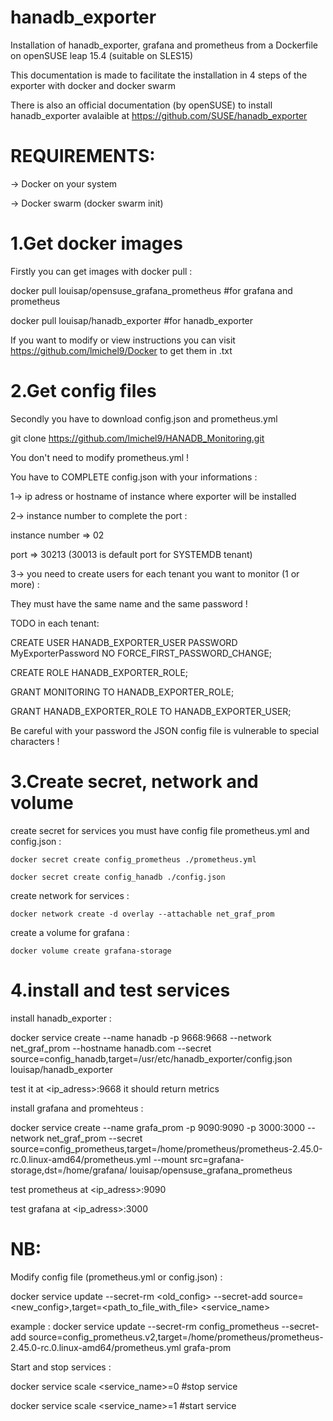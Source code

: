 # hanadb_exporter
Installation of hanadb_exporter, grafana and prometheus from a Dockerfile on openSUSE leap 15.4 (suitable on SLES15)

This documentation is made to facilitate the installation in 4 steps of the exporter with docker and docker swarm

There is also an official documentation (by openSUSE) to install hanadb_exporter avalaible at https://github.com/SUSE/hanadb_exporter

# REQUIREMENTS:
-> Docker on your system 

-> Docker swarm (docker swarm init)


# 1.Get docker images 
Firstly you can get images with docker pull : 

docker pull louisap/opensuse_grafana_prometheus #for grafana and prometheus

docker pull louisap/hanadb_exporter #for hanadb_exporter 

If you want to modify or view instructions you can visit https://github.com/lmichel9/Docker to get them in .txt


# 2.Get config files 
Secondly you have to download config.json and prometheus.yml 

git clone https://github.com/lmichel9/HANADB_Monitoring.git

You don't need to modify prometheus.yml !

You have to COMPLETE config.json with your informations :


1-> ip adress or hostname of instance where exporter will be installed


2-> instance number to complete the port : 

instance number => 02 

port => 30213 (30013 is default port for SYSTEMDB tenant)


3-> you need to create users for each tenant you want to monitor (1 or more) :

They must have the same name and the same password !

TODO in each tenant: 

CREATE USER HANADB_EXPORTER_USER PASSWORD MyExporterPassword NO FORCE_FIRST_PASSWORD_CHANGE;

CREATE ROLE HANADB_EXPORTER_ROLE;

GRANT MONITORING TO HANADB_EXPORTER_ROLE;

GRANT HANADB_EXPORTER_ROLE TO HANADB_EXPORTER_USER;  


Be careful with your password the JSON config file is vulnerable to special characters !


# 3.Create secret, network and volume 

create secret for services you must have config file prometheus.yml and config.json :
```
docker secret create config_prometheus ./prometheus.yml

docker secret create config_hanadb ./config.json 
```
create network for services :
```
docker network create -d overlay --attachable net_graf_prom
```
create a volume for grafana :
```
docker volume create grafana-storage
```

# 4.install and test services

install hanadb_exporter :

docker service create --name hanadb -p 9668:9668 --network net_graf_prom --hostname hanadb.com --secret source=config_hanadb,target=/usr/etc/hanadb_exporter/config.json louisap/hanadb_exporter

test it at <ip_adress>:9668 it should return metrics

install grafana and promehteus :

docker service create --name grafa_prom -p 9090:9090 -p 3000:3000 --network net_graf_prom --secret source=config_prometheus,target=/home/prometheus/prometheus-2.45.0-rc.0.linux-amd64/prometheus.yml --mount src=grafana-storage,dst=/home/grafana/ louisap/opensuse_grafana_prometheus

test prometheus at <ip_adress>:9090

test grafana at <ip_adress>:3000


# NB:

Modify config file (prometheus.yml or config.json) :

docker service update --secret-rm <old_config> --secret-add source=<new_config>,target=<path_to_file_with_file> <service_name>

example : docker service update --secret-rm config_prometheus --secret-add source=config_prometheus.v2,target=/home/prometheus/prometheus-2.45.0-rc.0.linux-amd64/prometheus.yml grafa-prom

Start and stop services :

docker service scale <service_name>=0 #stop service

docker service scale <service_name>=1 #start service

















